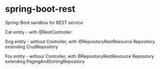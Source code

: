 # spring-boot-rest
Spring-Boot sandbox for REST service

<p>Cat entity - with @RestController</p>
<p>Dog entity - without Controller, with @RepositoryRestResource Repository extending CrudRepository</p>
<p>Fox entity - withour Controller, with @RepositoryRestResource Repository extending PagingAndSortingRepository</p>
